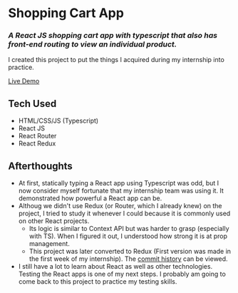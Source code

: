 

# Shopping Cart App

### *A React JS shopping cart app with typescript that also has front-end routing to view an individual product.*
I created this project to put the things I acquired during my internship into practice.

[Live Demo](https://shopping-cart-react-ts-redux.netlify.app/) 
## Tech Used
- HTML/CSS/JS (Typescript)
-  React JS
-  React Router
-  React Redux
## Afterthoughts
- At first, statically typing a React app using Typescript was odd, but I now consider myself fortunate that my internship team was using it. It demonstrated how powerful a React app can be.
- Althoug we didn't use Redux (or Router, which I already knew) on the project, I tried to study it whenever I could because it is commonly used on other React projects. 
	- Its logic is similar to Context API but was harder to grasp (especially with TS). When I figured it out, I understood how strong it is at prop management.
	- This project was later converted to Redux (First version was made in the first week of my internship). The [commit history](https://github.com/AlkTheOrg/ts-shopping-cart/commits/main) can be viewed. 
- I still have a lot to learn about React as well as other technologies. Testing the React apps is one of my next steps. I probably am going to come back to this project to practice my testing skills.
